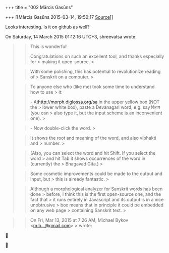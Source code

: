 +++
title = "002 Mārcis Gasūns"

+++
[[Mārcis Gasūns	2015-03-14, 19:50:17 [Source](https://groups.google.com/g/samskrita/c/ozl8RewKAfc)]]



Looks interesting. Is it on github as well?

  
  
On Saturday, 14 March 2015 01:12:16 UTC+3, shreevatsa wrote:

> 
> > 
> > This is wonderful!  
> > 
> > 
> > Congratulations on such an excellent tool, and thanks especially for > making it open-source. >
> 
> > With some polishing, this has potential to revolutionize reading of > Sanskrit on a computer. >
> 
> > 
> > 
> >   
> > 
> > 
> > To anyone else who (like me) took some time to understand how to use > it:
> > 
> > 
> > \- At<http://morph.diglossa.org/sa> in the upper yellow box (NOT the > lower white box), paste a Devanagari word, e.g. say विहाय (you can > also type it, but the input scheme is an inconvenient one). >
> 
> > 
> > \- Now double-click the word. >
> 
> > 
> >   
> > 
> > 
> > It shows the root and meaning of the word, and also vibhakti and > number. >
> 
> > 
> >   
> > 
> > 
> > (Also, you can select the word and hit Shift. If you select the word > and hit Tab it shows occurrences of the word in (currently) the > Bhagavad Gita.) >
> 
> > 
> >   
> > 
> > 
> > Some cosmetic improvements could be made to the output and input, but > this is already fantastic. >
> 
> > 
> >   
> > 
> > 
> > Although a morphological analyzer for Sanskrit words has been done > before, I think this is the first open-source one, and the fact that > it runs entirely in Javascript and its output is in a nice unobtrusive > box means that in principle it could be embedded on any web page > containing Sanskrit text. >
> 
> > 
> >   
> > 
> > 

> 
> > 
> > 
> > On Fri, Mar 13, 2015 at 7:26 AM, Michael Bykov \<m.b...@gmail.com\> > wrote:  
> > 
> > 
> > 





